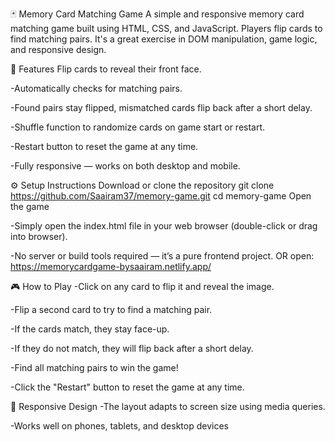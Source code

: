 🃏 Memory Card Matching Game
A simple and responsive memory card matching game built using HTML, CSS, and JavaScript. Players flip cards to find matching pairs. It's a great exercise in DOM manipulation, game logic, and responsive design.

🚀 Features
Flip cards to reveal their front face.

-Automatically checks for matching pairs.

-Found pairs stay flipped, mismatched cards flip back after a short delay.

-Shuffle function to randomize cards on game start or restart.

-Restart button to reset the game at any time.

-Fully responsive — works on both desktop and mobile.

⚙️ Setup Instructions
Download or clone the repository
   git clone https://github.com/Saairam37/memory-game.git
   cd memory-game
Open the game

-Simply open the index.html file in your web browser (double-click or drag into browser).

-No server or build tools required — it’s a pure frontend project.
OR
open: https://memorycardgame-bysaairam.netlify.app/

🎮 How to Play
-Click on any card to flip it and reveal the image.

-Flip a second card to try to find a matching pair.

-If the cards match, they stay face-up.

-If they do not match, they will flip back after a short delay.

-Find all matching pairs to win the game!

-Click the "Restart" button to reset the game at any time.

📱 Responsive Design
-The layout adapts to screen size using media queries.

-Works well on phones, tablets, and desktop devices



